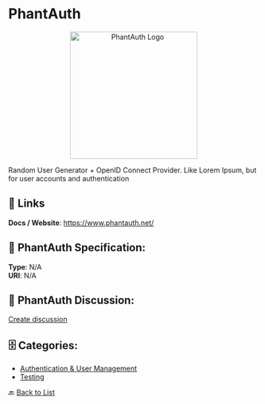# PhantAuth
<p align="center">
    <img width="256" src="https://raw.githubusercontent.com/apis-list/apis-list/main/apis/phantauth/logo_256x256.png" alt="PhantAuth Logo"/>
</p>

Random User Generator + OpenID Connect Provider.  Like Lorem Ipsum, but for user accounts and authentication

##  🔗 Links
**Docs / Website**: https://www.phantauth.net/

## 🧬 PhantAuth Specification:
**Type**: N/A  
**URI**: N/A

## 💬 PhantAuth Discussion:
[Create discussion](https://github.com/apis-list/apis-list/discussions/new)

## 🗄️ Categories:
- [Authentication & User Management](https://github.com/apis-list/apis-list#authentication--user-management-)
- [Testing](https://github.com/apis-list/apis-list#testing-)




🔙 [Back to List](https://github.com/apis-list/apis-list)
